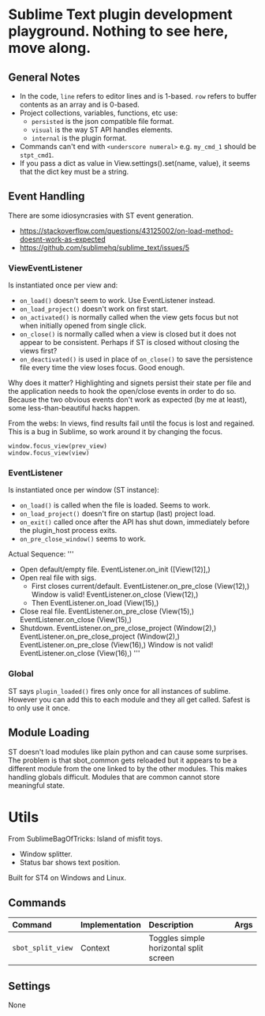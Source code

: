 # Sublime Text plugin development playground. Nothing to see here, move along.

## General Notes

- In the code, `line` refers to editor lines and is 1-based. `row` refers to buffer contents as an array and is 0-based.
- Project collections, variables, functions, etc use:
    - `persisted` is the json compatible file format.
    - `visual` is the way ST API handles elements.
    - `internal` is the plugin format.
- Commands can't end with `<underscore numeral>` e.g. `my_cmd_1` should be `stpt_cmd1`.
- If you pass a dict as value in View.settings().set(name, value), it seems that the dict key must be a string.


## Event Handling
There are some idiosyncrasies with ST event generation.

- https://stackoverflow.com/questions/43125002/on-load-method-doesnt-work-as-expected
- https://github.com/sublimehq/sublime_text/issues/5

### ViewEventListener
Is instantiated once per view and:

- `on_load()` doesn't seem to work. Use EventListener instead.
- `on_load_project()` doesn't work on first start.
- `on_activated()` is normally called when the view gets focus but not when initially opened from single click.
- `on_close()` is normally called when a view is closed but it does not appear to be consistent. Perhaps if ST is closed
  without closing the views first?
- `on_deactivated()` is used in place of `on_close()` to save the persistence file every time the view loses focus. Good enough.

Why does it matter? Highlighting and signets persist their state per file and the application needs to hook the open/close
events in order to do so. Because the two obvious events don't work as expected (by me at least), some
less-than-beautiful hacks happen.


From the webs:
In views, find results fail until the focus is lost and regained. This is a bug in Sublime, so work around it by changing the focus.
```
window.focus_view(prev_view)
window.focus_view(view)
```

### EventListener
Is instantiated once per window (ST instance):

- `on_load()` is called when the file is loaded. Seems to work.
- `on_load_project()` doesn't fire on startup (last) project load.
- `on_exit()` called once after the API has shut down, immediately before the plugin_host process exits.
- `on_pre_close_window()` seems to work.


Actual Sequence:
'''
- Open default/empty file.
EventListener.on_init ([View(12)],)
- Open real file with sigs.
  - First closes current/default.
EventListener.on_pre_close (View(12),) Window is valid!
EventListener.on_close (View(12),)
  - Then
EventListener.on_load (View(15),)
- Close real file.
EventListener.on_pre_close (View(15),)
EventListener.on_close (View(15),)
- Shutdown.
EventListener.on_pre_close_project (Window(2),)
EventListener.on_pre_close_project (Window(2),)
EventListener.on_pre_close (View(16),) Window is not valid!
EventListener.on_close (View(16),)
'''


### Global
ST says `plugin_loaded()` fires only once for all instances of sublime. However you can add this to 
each module and they all get called. Safest is to only use it once.

## Module Loading
ST doesn't load modules like plain python and can cause some surprises. The problem is that sbot_common
gets reloaded but it appears to be a different module from the one linked to by the other modules.
This makes handling globals difficult. Modules that are common cannot store meaningful state.

# Utils
From SublimeBagOfTricks: Island of misfit toys.

- Window splitter.
- Status bar shows text position.

Built for ST4 on Windows and Linux.

## Commands
| Command                    | Implementation | Description                            | Args        |
|:--------                   |:-------        |:-------                                |:--------    |
| `sbot_split_view`          | Context        | Toggles simple horizontal split screen |             |

## Settings
None
